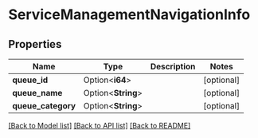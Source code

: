 # ServiceManagementNavigationInfo

## Properties

Name | Type | Description | Notes
------------ | ------------- | ------------- | -------------
**queue_id** | Option<**i64**> |  | [optional]
**queue_name** | Option<**String**> |  | [optional]
**queue_category** | Option<**String**> |  | [optional]

[[Back to Model list]](../README.md#documentation-for-models) [[Back to API list]](../README.md#documentation-for-api-endpoints) [[Back to README]](../README.md)


